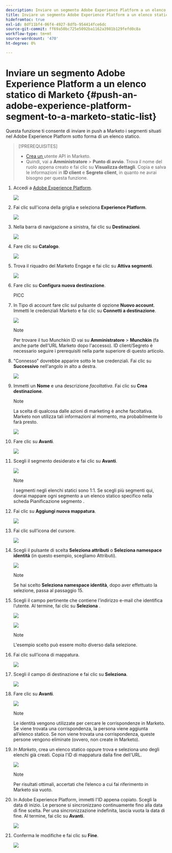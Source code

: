 ```yaml
---
description: Inviare un segmento Adobe Experience Platform a un elenco statico di Marketo - Documenti Marketo - Documentazione del prodotto
title: Inviare un segmento Adobe Experience Platform a un elenco statico di Marketo
hidefromtoc: true
exl-id: 8df11bf4-06f4-4927-8dfb-954414fce6dc
source-git-commit: ff69a50bc725e5092ba1162a3981b129fefd0c8a
workflow-type: tm+mt
source-wordcount: '470'
ht-degree: 0%

---
```


# Inviare un segmento Adobe Experience Platform a un elenco statico di Marketo {#push-an-adobe-experience-platform-segment-to-a-marketo-static-list}

Questa funzione ti consente di inviare in push a Marketo i segmenti situati nel Adobe Experience Platform sotto forma di un elenco statico.

>[!PREREQUISITES]
>
>* [Crea un ](/help/marketo/product-docs/administration/users-and-roles/create-an-api-only-user.md) utente API in Marketo.
>* Quindi, vai a **Amministratore** > **Punto di avvio**. Trova il nome del ruolo appena creato e fai clic su **Visualizza dettagli**. Copia e salva le informazioni in **ID client** e **Segreto client**, in quanto ne avrai bisogno per questa funzione.


1. Accedi a [Adobe Experience Platform](https://experience.adobe.com/).

   ![](assets/push-an-adobe-experience-platform-segment-to-a-marketo-static-list-1.png)

1. Fai clic sull&#39;icona della griglia e seleziona **Experience Platform**.

   ![](assets/push-an-adobe-experience-platform-segment-to-a-marketo-static-list-2.png)

1. Nella barra di navigazione a sinistra, fai clic su **Destinazioni**.

   ![](assets/push-an-adobe-experience-platform-segment-to-a-marketo-static-list-3.png)

1. Fare clic su **Catalogo**.

   ![](assets/push-an-adobe-experience-platform-segment-to-a-marketo-static-list-4.png)

1. Trova il riquadro del Marketo Engage e fai clic su **Attiva segmenti**.

   ![](assets/push-an-adobe-experience-platform-segment-to-a-marketo-static-list-5.png)

1. Fare clic su **Configura nuova destinazione**.

   PICC

1. In Tipo di account fare clic sul pulsante di opzione **Nuovo account**. Immetti le credenziali Marketo e fai clic su **Connetti a destinazione**.

   ![](assets/push-an-adobe-experience-platform-segment-to-a-marketo-static-list-6.png)

   >[!NOTE]
   >
   >Per trovare il tuo Munchkin ID vai su **Amministratore** > **Munchkin** (fa anche parte dell&#39;URL Marketo dopo l&#39;accesso). ID client/Segreto è necessario seguire i prerequisiti nella parte superiore di questo articolo.

1. &quot;Connesso&quot; dovrebbe apparire sotto le tue credenziali. Fai clic su **Successivo** nell&#39;angolo in alto a destra.

   ![](assets/push-an-adobe-experience-platform-segment-to-a-marketo-static-list-7.png)

1. Immetti un **Nome** e una descrizione _facoltativa_. Fai clic su **Crea destinazione**.

   >[!NOTE]
   >
   >La scelta di qualcosa dalle azioni di marketing è anche facoltativa. Marketo non utilizza tali informazioni al momento, ma probabilmente lo farà presto.

   ![](assets/push-an-adobe-experience-platform-segment-to-a-marketo-static-list-8.png)

1. Fare clic su **Avanti**.

   ![](assets/push-an-adobe-experience-platform-segment-to-a-marketo-static-list-9.png)

1. Scegli il segmento desiderato e fai clic su **Avanti**.

   ![](assets/push-an-adobe-experience-platform-segment-to-a-marketo-static-list-10.png)

   >[!NOTE]
   >
   >I segmenti negli elenchi statici sono 1:1. Se scegli più segmenti qui, dovrai mappare ogni segmento a un elenco statico specifico nella scheda Pianificazione segmento .

1. Fai clic su **Aggiungi nuova mappatura**.

   ![](assets/push-an-adobe-experience-platform-segment-to-a-marketo-static-list-11.png)

1. Fai clic sull’icona del cursore.

   ![](assets/push-an-adobe-experience-platform-segment-to-a-marketo-static-list-12.png)

1. Scegli il pulsante di scelta **Seleziona attributi** o **Seleziona namespace identità** (in questo esempio, scegliamo Attributi).

   ![](assets/push-an-adobe-experience-platform-segment-to-a-marketo-static-list-13.png)

   >[!NOTE]
   >
   >Se hai scelto **Seleziona namespace identità**, dopo aver effettuato la selezione, passa al passaggio 15.

1. Scegli il campo pertinente che contiene l’indirizzo e-mail che identifica l’utente. Al termine, fai clic su **Seleziona** .

   ![](assets/push-an-adobe-experience-platform-segment-to-a-marketo-static-list-14.png)

   ![](assets/push-an-adobe-experience-platform-segment-to-a-marketo-static-list-15.png)

   >[!NOTE]
   >
   >L&#39;esempio scelto può essere molto diverso dalla selezione.

1. Fai clic sull’icona di mappatura.

   ![](assets/push-an-adobe-experience-platform-segment-to-a-marketo-static-list-16.png)

1. Scegli il campo di destinazione e fai clic su **Seleziona**.

   ![](assets/push-an-adobe-experience-platform-segment-to-a-marketo-static-list-17.png)

1. Fare clic su **Avanti**.

   ![](assets/push-an-adobe-experience-platform-segment-to-a-marketo-static-list-18.png)

   >[!NOTE]
   >
   >Le identità vengono utilizzate per cercare le corrispondenze in Marketo. Se viene trovata una corrispondenza, la persona viene aggiunta all’elenco statico. Se non viene trovata una corrispondenza, queste persone vengono eliminate (ovvero, non create in Marketo).

1. _In Marketo_, crea un elenco statico oppure trova e seleziona uno degli elenchi già creati. Copia l&#39;ID di mappatura dalla fine dell&#39;URL.

   ![](assets/push-an-adobe-experience-platform-segment-to-a-marketo-static-list-19.png)

   >[!NOTE]
   >
   >Per risultati ottimali, accertati che l’elenco a cui fai riferimento in Marketo sia vuoto.

1. In Adobe Experience Platform, immetti l&#39;ID appena copiato. Scegli la data di inizio. Le persone si sincronizzano continuamente fino alla data di fine scelta. Per una sincronizzazione indefinita, lascia vuota la data di fine. Al termine, fai clic su **Avanti**.

   ![](assets/push-an-adobe-experience-platform-segment-to-a-marketo-static-list-20.png)

1. Conferma le modifiche e fai clic su **Fine**.

   ![](assets/push-an-adobe-experience-platform-segment-to-a-marketo-static-list-21.png)
